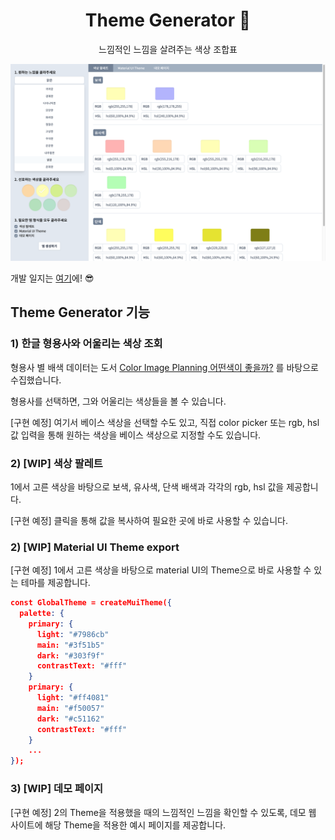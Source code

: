 <h1 align="center">Theme Generator 🌈</h1>
<p align="center">느낌적인 느낌을 살려주는 색상 조합표</div>

![thumbnail](README.assets/thumbnail.png)

개발 일지는 [여기](devLog.md)에! 😎

## Theme Generator 기능

### 1) 한글 형용사와 어울리는 색상 조회

형용사 별 배색 데이터는 도서 [Color Image Planning 어떤색이 좋을까?](https://book.naver.com/bookdb/book_detail.nhn?bid=12639642) 를 바탕으로 수집했습니다.

형용사를 선택하면, 그와 어울리는 색상들을 볼 수 있습니다.

[구현 예정] 여기서 베이스 색상을 선택할 수도 있고, 직접 color picker 또는 rgb, hsl 값 입력을 통해 원하는 색상을 베이스 색상으로 지정할 수도 있습니다.

### 2) [WIP] 색상 팔레트

1에서 고른 색상을 바탕으로 보색, 유사색, 단색 배색과 각각의 rgb, hsl 값을 제공합니다.

[구현 예정] 클릭을 통해 값을 복사하여 필요한 곳에 바로 사용할 수 있습니다.

### 2) [WIP] Material UI Theme export

[구현 예정] 1에서 고른 색상을 바탕으로 material UI의 Theme으로 바로 사용할 수 있는 테마를 제공합니다.

```json
const GlobalTheme = createMuiTheme({
  palette: {
    primary: {
      light: "#7986cb"
      main: "#3f51b5"
      dark: "#303f9f"
      contrastText: "#fff"
    }
    primary: {
      light: "#ff4081"
      main: "#f50057"
      dark: "#c51162"
      contrastText: "#fff"
    }
    ...
});
```

### 3) [WIP] 데모 페이지

[구현 예정] 2의 Theme을 적용했을 때의 느낌적인 느낌을 확인할 수 있도록, 데모 웹 사이트에 해당 Theme을 적용한 예시 페이지를 제공합니다.